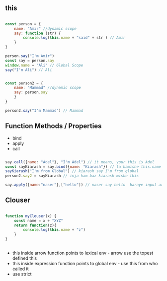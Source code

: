 ## this

```js

const person = { 
    name: "Amir" //dynamic scope 
    say: function (str) {
        console.log(this.name + "said" + str ) // Amir
    }
}

person.say("I'm Amir")
const say = person.say
window.name = "Ali" // Global Scope
say("I'm Ali") // Ali


const person2 = { 
    name: "Mammad" //dynamic scope 
    say: person.say
    }
}

person2.say("I'm Mammad") // Mammad

```

## Function Methods / Properties

- bind
- apply 
- call

```js

say.call({name: "Adel"}, "I'm Adel") // it means, your this is Adel
const sayKiarash = say.bind({name: "Kiarash"}) // ta hamishe this.name kiarashe, yedoone tabe jadid misaze, tooye bind mamoolan as this esh estefade mikonim
sayKiarash("I'm from Global") // kiarash say I'm from global 
person2.say2 = sayKiarash // inja ham baz kiarash mishe this 

say.apply({name:"naser"},["hello"]) // naser say hello  baraye input array khoobe

```

## Clouser

```js

function myClouser(x) {
    const name = x + "XYZ"
    return function(z){
        console.log(this.name + "z")
    }
}



```


- this inside arrow function points to lexical env - arrow use the topest defined this
- this inside expression function points to global env - use this from who called it
- use strict